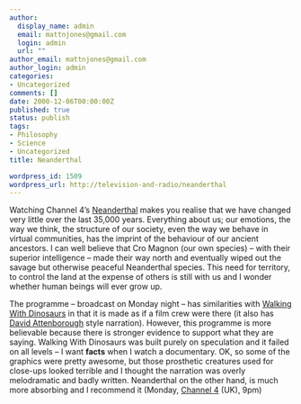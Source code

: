 ```yaml
---
author:
  display_name: admin
  email: mattnjones@gmail.com
  login: admin
  url: ""
author_email: mattnjones@gmail.com
author_login: admin
categories:
- Uncategorized
comments: []
date: 2000-12-06T00:00:00Z
published: true
status: publish
tags:
- Philosophy
- Science
- Uncategorized
title: Neanderthal

wordpress_id: 1509
wordpress_url: http://television-and-radio/neanderthal
---
```


<p>Watching Channel 4&#8217;s <a href="http://www.channel4.com/nextstep/neanderthal/">Neanderthal</a> makes you realise that we have changed very little over the last 35,000 years. Everything about us; our emotions, the way we think, the structure of our society, even the way we behave in virtual communities, has the imprint of the behaviour of our ancient ancestors. I can well believe that Cro Magnon (our own species) &#8211; with their superior intelligence &#8211; made their way north and eventually wiped out the savage but otherwise peaceful Neanderthal species. This need for territory, to control the land at the expense of others is still with us and I wonder whether human beings will ever grow up.</p>
<p>The programme &#8211; broadcast on Monday night &#8211; has similarities with <a href="http://www.bbc.co.uk/dinosaurs/">Walking With Dinosaurs</a> in that it is made as if a film crew were there (it also has <a href="http://www.abc.net.au/science/sweek/inspire/attenb.htm">David Attenborough</a> style narration). However, this programme is more believable because there is stronger evidence to support what they are saying. Walking With Dinosaurs was built purely on speculation and it failed on all levels &#8211; I want <strong>facts</strong> when I watch a documentary. OK, so some of the graphics were pretty awesome, but those prosthetic creatures used for close-ups looked terrible and I thought the narration was overly melodramatic and badly written. Neanderthal on the other hand, is much more absorbing and I recommend it (Monday, <a href="http://www.channel4.com">Channel 4</a> (UK), 9pm)</p>
